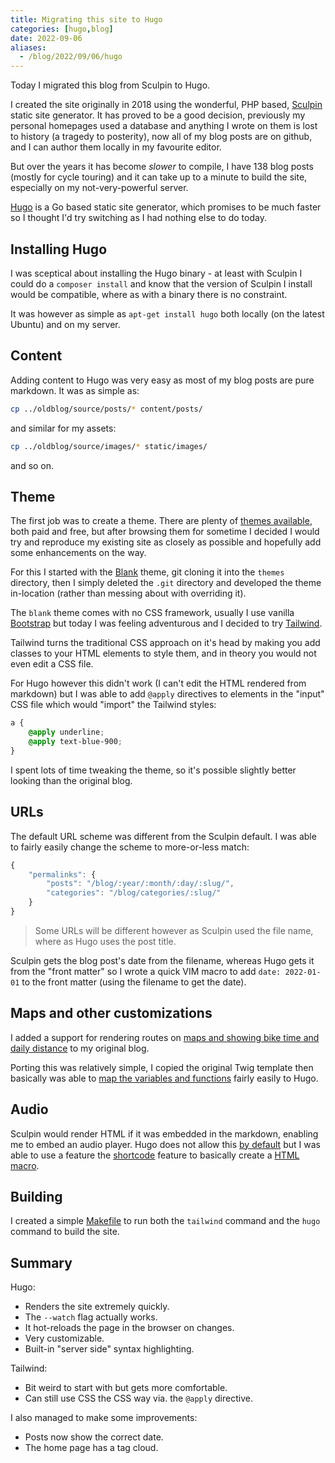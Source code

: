 ```yaml
--- 
title: Migrating this site to Hugo
categories: [hugo,blog]
date: 2022-09-06
aliases:
  - /blog/2022/09/06/hugo
---
```


Today I migrated this blog from Sculpin to Hugo.

I created the site originally in 2018 using the wonderful, PHP based,
[Sculpin](https://sculpin.io) static site generator. It has proved to be a
good decision, previously my personal homepages used a database and anything I
wrote on them is lost to history (a tragedy to posterity), now all of my blog
posts are on github, and I can author them locally in my favourite editor.

But over the years it has become _slower_ to compile, I have 138 blog posts
(mostly for cycle touring) and it can take up to a minute to build the site,
especially on my not-very-powerful server.

[Hugo](https://gohugo.io/) is a Go based static site generator, which promises
to be much faster so I thought I'd try switching as I had nothing else to do
today.

## Installing Hugo

I was sceptical about installing the Hugo binary - at least with Sculpin I
could do a `composer install` and know that the version of Sculpin I install
would be compatible, where as with a binary there is no constraint.

It was however as simple as `apt-get install hugo` both locally (on the latest
Ubuntu) and on my server.

## Content

Adding content to Hugo was very easy as most of my blog posts are pure
markdown. It was as simple as:

```bash
cp ../oldblog/source/posts/* content/posts/
```

and similar for my assets:

```bash
cp ../oldblog/source/images/* static/images/
```

and so on.

## Theme

The first job was to create a theme. There are plenty of [themes
available](https://themes.gohugo.io/), both paid and free, but after browsing
them for sometime I decided I would try and reproduce my existing site as
closely as possible and hopefully add some enhancements on the way.

For this I started with the [Blank](https://themes.gohugo.io/themes/blank/)
theme, git cloning it into the `themes` directory, then I simply deleted the
`.git` directory and developed the theme in-location (rather than messing
about with overriding it).

The `blank` theme comes with no CSS framework, usually I use vanilla [Bootstrap](https://getbootstrap.com/docs/3.4/css/) but today I was feeling adventurous and I decided
to try [Tailwind](https://tailwindcss.com/).

Tailwind turns the traditional CSS approach on it's head by making you add
classes to your HTML elements to style them, and in theory you would not even
edit a CSS file.

For Hugo however this didn't work (I can't edit the HTML rendered from
markdown) but I was able to add `@apply` directives to elements in the "input"
CSS file which would "import" the Tailwind styles:

```css
a {
    @apply underline;
    @apply text-blue-900;
}
```

I spent lots of time tweaking the theme, so it's possible slightly better
looking than the original blog.

## URLs

The default URL scheme was different from the Sculpin default. I was able to
fairly easily change the scheme to more-or-less match:

```javascript
{
    "permalinks": {
        "posts": "/blog/:year/:month/:day/:slug/",
        "categories": "/blog/categories/:slug/"
    }
}
```

> Some URLs will be different however as Sculpin used the file name, where as
> Hugo uses the post title.

Sculpin gets the blog post's date from the filename, whereas Hugo gets it from
the "front matter" so I wrote a quick VIM macro to add `date: 2022-01-01` to
the front matter (using the filename to get the date).

## Maps and other customizations

I added a support for rendering routes on [maps and showing bike time and daily
distance](https://www.dantleech.com/blog/2020/08/06/newcastle-to-seahouses/) to my
original blog.

Porting this was relatively simple, I copied the original Twig template then
basically was able to [map the variables and functions](https://github.com/dantleech/blog/blob/master/themes/dantleech/layouts/partials/map.html)
fairly easily to Hugo.

## Audio

Sculpin would render HTML if it was embedded in the markdown, enabling me to
embed an audio player. Hugo does not allow this [by
default](https://www.johnarroyo.com/2021/02/adding-audio-to-hugo/) but I was
able to use a feature the
[shortcode](https://gohugo.io/content-management/shortcodes/) feature to
basically create a [HTML macro](https://github.com/dantleech/blog/blob/master/themes/dantleech/layouts/shortcodes/audio.html).

## Building

I created a simple
[Makefile](https://github.com/dantleech/blog/blob/master/Makefile) to run both the `tailwind` command and the `hugo`
command to build the site.

## Summary

Hugo:

- Renders the site extremely quickly.
- The `--watch` flag actually works.
- It hot-reloads the page in the browser on changes.
- Very customizable.
- Built-in "server side" syntax highlighting.

Tailwind:

- Bit weird to start with but gets more comfortable.
- Can still use CSS the CSS way via. the `@apply` directive.

I also managed to make some improvements:

- Posts now show the correct date.
- The home page has a tag cloud.
